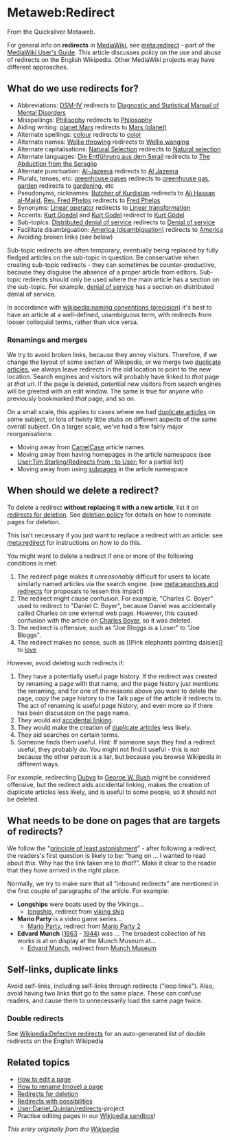 
# Metaweb:Redirect

From the Quicksilver Metaweb.

For general info on **redirects** in [MediaWiki](/mediawiki), see [meta:redirect](/) - part of the [MediaWiki User's Guide](/). This article discusses policy on the use and abuse of redirects on the English Wikipedia. Other MediaWiki projects may have different approaches.


## What do we use redirects for?


* Abbreviations: [DSM-IV](/dsm-iv) redirects to [Diagnostic and Statistical Manual of Mental Disorders](/diagnostic-and-statistical-manual-of-mental-disorders)
* Misspellings: [Philisophy](/philisophy) redirects to [Philosophy](/philosophy)
* Aiding writing: [planet Mars](/planet-mars) redirects to [Mars (planet)](/mars-planet)
* Alternate spellings: [colour](/colour) redirects to [color](/color)
* Alternate names: [Wellie throwing](/wellie-throwing) redirects to [Wellie wanging](/wellie-wanging)
* Alternate capitalisations: [Natural Selection](/natural-selection) redirects to [Natural selection](/natural-selection)
* Alternate languages: [Die Entführung aus dem Serail](/die-entführung-aus-dem-serail) redirects to [The Abduction from the Seraglio](/the-abduction-from-the-seraglio)
* Alternate punctuation: [Al-Jazeera](/al-jazeera) redirects to [Al Jazeera](/al-jazeera)
* Plurals, tenses, etc: [greenhouse gases](/greenhouse-gases) redirects to [greenhouse gas](/greenhouse-gas), [garden](/garden) redirects to [gardening](/gardening), etc
* Pseudonyms, nicknames: [Butcher of Kurdistan](/butcher-of-kurdistan) redirects to [Ali Hassan al-Majid](/ali-hassan-al-majid), [Rev. Fred Phelps](/rev-fred-phelps) redirects to [Fred Phelps](/fred-phelps)
* Synonyms: [Linear operator](/linear-operator) redirects to [Linear transformation](/linear-transformation)
* Accents: [Kurt Goedel](/kurt-goedel) and [Kurt Godel](/kurt-godel) redirect to [Kurt Gödel](/kurt-gödel)
* Sub-topics: [Distributed denial of service](/distributed-denial-of-service) redirects to [Denial of service](/denial-of-service)
* Facilitate disambiguation: [America (disambiguation)](/america-disambiguation) redirects to [America](/america)
* Avoiding broken links (see below)


Sub-topic redirects are often temporary, eventually being replaced by fully fledged articles on the sub-topic in question. Be conservative when creating sub-topic redirects - they can sometimes be counter-productive, because they disguise the absence of a proper article from editors. Sub-topic redirects should only be used where the main article has a section on the sub-topic. For example, [denial of service](/denial-of-service) has a section on distributed denial of service.

In accordance with [wikipedia:naming conventions (precision)](/wikipedia-naming-conventions-precision) it's best to have an article at a well-defined, unambiguous term, with redirects from looser colloquial terms, rather than vice versa.


### Renamings and merges


We try to avoid broken links, because they annoy visitors. Therefore, if we change the layout of some section of Wikipedia, or we merge two [duplicate articles](/wikipedia-duplicate-articles), we always leave redirects in the old location to point to the new location. Search engines and visitors will probably have linked to *that* page at *that* url. If the page is deleted, potential new visitors from search engines will be greeted with an edit window. The same is true for anyone who previously bookmarked *that* page, and so on. 

On a small scale, this applies to cases where we had [duplicate articles](/wikipedia-duplicate-articles) on some subject, or lots of twisty little stubs on different aspects of the same overall subject. On a larger scale, we've had a few fairly major reorganisations:

* Moving away from [CamelCase](/camelcase) article names
* Moving away from having homepages in the article namespace (see [User:Tim Starling/Redirects from : to User:](/user-tim-starling-redirects-from-to-user) for a partial list)
* Moving away from using [subpages](/wikipedia-subpages) in the article namespace



## When should we delete a redirect?


To delete a redirect **without replacing it with a new article**, list it on [redirects for deletion](/wikipedia-redirects-for-deletion). See [deletion policy](/wikipedia-deletion-policy) for details on how to nominate pages for deletion.

This isn't necessary if you just want to replace a redirect with an article: see [meta:redirect](/) for instructions on how to do this.

You might want to delete a redirect if one or more of the following conditions is met:
1. The redirect page makes it *unreasonably* difficult for users to locate similarly named articles via the search engine. (see [meta:searches and redirects](/) for proposals to lessen this impact)
2. The redirect might cause confusion. For example, "Charles C. Boyer" used to redirect to "Daniel C. Boyer", because Daniel was accidentally called Charles on one external web page. However, this caused confusion with the article on [Charles Boyer](/charles-boyer), so it was deleted.
3. The redirect is offensive, such as "Joe Bloggs is a Loser" to "Joe Bloggs".
4. The redirect makes no sense, such as [[Pink elephants painting daisies]] to [love](/love)


However, avoid deleting such redirects if:
1. They have a potentially useful page history. If the redirect was created by renaming a page with that name, and the page history just mentions the renaming, and for one of the reasons above you want to delete the page, copy the page history to the Talk page of the article it redirects to. The act of renaming is useful page history, and even more so if there has been discussion on the page name.
2. They would aid [accidental linking](/meatball-accidentallinking).
3. They would make the creation of [duplicate articles](/wikipedia-duplicate-articles) less likely.
4. They aid searches on certain terms.
5. Someone finds them useful. Hint: If someone says they find a redirect useful, they probably do. You might not find it useful - this is not because the other person is a liar, but because you browse Wikipedia in different ways.


For example, redirecting [Dubya](/dubya) to [George W. Bush](/george-w-bush) might be considered offensive, but the redirect aids accidental linking, makes the creation of duplicate articles less likely, and is useful to some people, so it should not be deleted.


## What needs to be done on pages that are targets of redirects?


We follow the "[principle of least astonishment](/principle-of-least-astonishment)" - after following a redirect, the readers's first question is likely to be: "hang on ... I wanted to read about *this*. Why has the link taken me to *that*?". Make it clear to the reader that they *have* arrived in the right place.

Normally, we try to make sure that all "inbound redirects" are mentioned in the first couple of paragraphs of the article. For example:

* **Longships** were boats used by the Vikings...
	+ [longship](/longship), redirect from [viking ship](/viking-ship)
* **Mario Party** is a video game series...
	+ [Mario Party](/mario-party), redirect from [Mario Party 2](/mario-party-2)
* **Edvard Munch** ([1863](/1863) - [1944](/1944)) was ... The broadest collection of his works is at on display at the Munch Museum at...
	+ [Edvard Munch](/edvard-munch), redirect from [Munch Museum](/munch-museum)



## Self-links, duplicate links


Avoid self-links, including self-links through redirects ("loop links"). Also, avoid having two links that go to the same place. These can confuse readers, and cause them to unnecessarily load the same page twice.


### Double redirects


See [Wikipedia:Defective redirects](/wikipedia-defective-redirects) for an auto-generated list of double redirects on the English Wikipedia


## Related topics


* [How to edit a page](/wikipedia-how-to-edit-a-page)
* [How to rename (move) a page](/wikipedia-how-to-rename-move-a-page)
* [Redirects for deletion](/wikipedia-redirects-for-deletion)
* [Redirects with possibilities](/wikipedia-redirects-with-possibilities)
* [User:Daniel\_Quinlan/redirects](/user-daniel-quinlan-redirects)-project
* Practise editing pages in our [Wikipedia sandbox](/wikipedia-sandbox)!



*This entry originally from the [Wikipedia](/http-www-wikipedia-org)*
